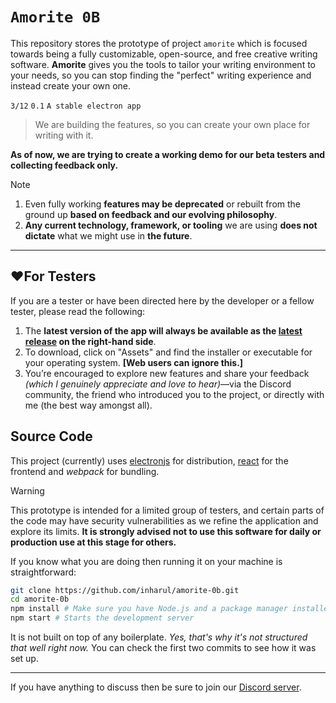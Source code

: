 # `Amorite 0B`

This repository stores the prototype of project `amorite` which is focused towards being a fully customizable, open-source, and free creative writing software. **Amorite** gives you the tools to tailor your writing environment to your needs, so you can stop finding the "perfect" writing experience and instead create your own one.

`3/12` `0.1` `A stable electron app`

> We are building the features, so you can create your own place for writing with it.

<!-- Preview -->

**As of now, we are trying to create a working demo for our beta testers and collecting feedback only.**

> [!NOTE]
>
> 1. Even fully working **features may be deprecated** or rebuilt from the ground up **based on feedback and our evolving philosophy**.
> 2. **Any current technology, framework, or tooling** we are using **does not dictate** what we might use in **the future**.

---

## ❤️For Testers

If you are a tester or have been directed here by the developer or a fellow tester, please read the following:

1. The **latest version of the app will always be available as the [latest release](https://github.com/inharul/amorite-0b/releases) on the right-hand side**.
2. To download, click on "Assets" and find the installer or executable for your operating system. **[Web users can ignore this.]**
3. You’re encouraged to explore new features and share your feedback _(which I genuinely appreciate and love to hear)_—via the Discord community, the friend who introduced you to the project, or directly with me (the best way amongst all).

## Source Code

This project (currently) uses [electronjs](https://www.electronjs.org/) for distribution, [react](https://react.dev) for the frontend and _webpack_ for bundling.

> [!WARNING]  
> This prototype is intended for a limited group of testers, and certain parts of the code may have security vulnerabilities as we refine the application and explore its limits. **It is strongly advised not to use this software for daily or production use at this stage for others.**

If you know what you are doing then running it on your machine is straightforward:

```bash
git clone https://github.com/inharul/amorite-0b.git
cd amorite-0b
npm install # Make sure you have Node.js and a package manager installed
npm start # Starts the development server
```

It is not built on top of any boilerplate. _Yes, that's why it's not structured that well right now._ You can check the first two commits to see how it was set up.

---

If you have anything to discuss then be sure to join our [Discord server](https://discord.gg/CatZ9nSECb).
